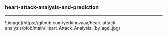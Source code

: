 ### heart-attack-analysis-and-prediction
<hr>
![image](https://github.com/yerkinovaaa/heart-attack-analysis/blob/main/Heart_Attack_Analysis_(by_age).jpg)
